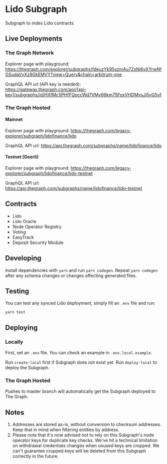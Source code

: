 # Lido Subgraph

Subgraph to index Lido contracts.

## Live Deployments

### The Graph Network

Explorer page with playground: https://thegraph.com/explorer/subgraphs/fdeuzYk95szmAu7ZsNj6vXYrwNfGSudaVyXz8GkEMVY?view=Query&chain=arbitrum-one

GraphQL API url (API key is needed):
https://gateway.thegraph.com/api/[api-key]/subgraphs/id/HXfMc1jPHfFQoccWd7VMv66km75FoxVHDMvsJj5vG5vf

### The Graph Hosted

#### Mainnet

Explorer page with playground:
https://thegraph.com/legacy-explorer/subgraph/lidofinance/lido

GraphQL API url:
https://api.thegraph.com/subgraphs/name/lidofinance/lido

#### Testnet (Goerli)

Explorer page with playground:
https://thegraph.com/legacy-explorer/subgraph/lidofinance/lido-testnet

GraphQL API url:
https://api.thegraph.com/subgraphs/name/lidofinance/lido-testnet

## Contracts

- Lido
- Lido Oracle
- Node Operator Registry
- Voting
- EasyTrack
- Deposit Security Module

## Developing

Install dependencies with `yarn` and run `yarn codegen`. Repeat `yarn codegen` after any schema changes or changes affecting generated files.

## Testing

You can test any synced Lido deployment, simply fill an `.env` file and run:

```
yarn test
```

## Deploying

### Locally

First, set an `.env` file. You can check an example in `.env.local.example`.

Run `create-local` first if Subgraph does not exist yet.
Run `deploy-local` to deploy the Subgraph.

### The Graph Hosted

Pushes to master branch will automatically get the Subgraph deployed to The Graph.

## Notes

1. Addresses are stored as-is, without conversion to checksum addresses. Keep that in mind when filtering entities by address.
2. Please note that it's now advised not to rely on this Subgraph's node operator keys for duplicate key checks. We've hit a technical limitation on withdrawal credentials changes when unused keys are cropped. We can't guarantee cropped keys will be deleted from this Subgraph correctly in the future.
